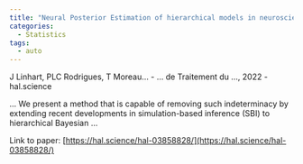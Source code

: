 ```yaml
---
title: "Neural Posterior Estimation of hierarchical models in neuroscience"
categories:
  - Statistics
tags:
  - auto
---
```

J Linhart, PLC Rodrigues, T Moreau… - … de Traitement du …, 2022 - hal.science

… We present a method that is capable of removing such indeterminacy by extending recent developments in simulation-based inference (SBI) to hierarchical Bayesian …

Link to paper: [https://hal.science/hal-03858828/](https://hal.science/hal-03858828/)
